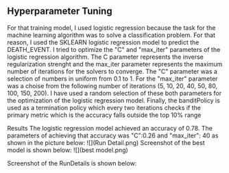 ## Hyperparameter Tuning

For that training model, I used logistic regression because the task for the machine learning algorithm was to solve a classification problem. For that reason, I used the SKLEARN logistic regression model to predict the DEATH_EVENT. I tried to optimize the "C" and "max_iter" parameters of the logistic regression algorithm. The C parameter represents the inverse regularization strenght and the max_iter parameter represents the maximum number of iterations for the solvers to converge. The "C" parameter was a selection of numbers in uniform from 0.1 to 1. For the "max_iter" parameter was a choise from the following number of iterations (5, 10, 20, 40, 50, 80, 100, 150, 200). I have used a random selection of these both parameters for the optimization of the logistic regression model. Finally, the banditPolicy is used as a termination policy which every two iterations checks if the primary metric which is the accuracy falls outside the top 10% range

Results
The logistic regression model achieved an accuracy of 0.78. The parameters of achieving that accuracy was "C":0.26 and "max_iter": 40 as shown in the picture below:
![](Run Detail.png)
Screenshot of the best model is shown below:
![](best model.png)

Screenshot of the RunDetails is shown below:
